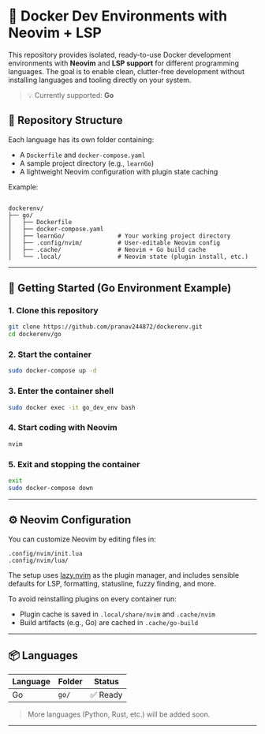 # 🐳 Docker Dev Environments with Neovim + LSP

This repository provides isolated, ready-to-use Docker development environments with **Neovim** and **LSP support** for different programming languages. The goal is to enable clean, clutter-free development without installing languages and tooling directly on your system.

> 💡 Currently supported: **Go**


## 📁 Repository Structure

Each language has its own folder containing:
- A `Dockerfile` and `docker-compose.yaml`
- A sample project directory (e.g., `learnGo`)
- A lightweight Neovim configuration with plugin state caching

Example:
```

dockerenv/
├── go/
│   ├── Dockerfile
│   ├── docker-compose.yaml
│   ├── learnGo/               # Your working project directory
│   ├── .config/nvim/          # User-editable Neovim config
│   ├── .cache/                # Neovim + Go build cache
│   └── .local/                # Neovim state (plugin install, etc.)

````

---

## 🚀 Getting Started (Go Environment Example)

### 1. Clone this repository
```bash
git clone https://github.com/pranav244872/dockerenv.git
cd dockerenv/go
````

### 2. Start the container

```bash
sudo docker-compose up -d
```

### 3. Enter the container shell

```bash
sudo docker exec -it go_dev_env bash
```

### 4. Start coding with Neovim

```bash
nvim
```
### 5. Exit and stopping the container
```bash
exit
sudo docker-compose down
```
---

## ⚙️ Neovim Configuration

You can customize Neovim by editing files in:

```
.config/nvim/init.lua
.config/nvim/lua/
```

The setup uses [lazy.nvim](https://github.com/folke/lazy.nvim) as the plugin manager, and includes sensible defaults for LSP, formatting, statusline, fuzzy finding, and more.

To avoid reinstalling plugins on every container run:

* Plugin cache is saved in `.local/share/nvim` and `.cache/nvim`
* Build artifacts (e.g., Go) are cached in `.cache/go-build`

---

## 📦 Languages

| Language | Folder | Status  |
| -------- | ------ | ------- |
| Go       | `go/`  | ✅ Ready |

> More languages (Python, Rust, etc.) will be added soon.

---
